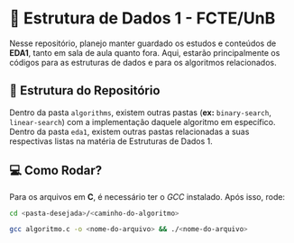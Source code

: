 # 🧠 Estrutura de Dados 1 - FCTE/UnB
Nesse repositório, planejo manter guardado os estudos e conteúdos de **EDA1**, tanto em sala de aula quanto fora. Aqui, estarão principalmente os códigos para as estruturas de dados e para os algoritmos relacionados.

## 📂 Estrutura do Repositório
Dentro da pasta `algorithms`, existem outras pastas (**ex:** `binary-search`, `linear-search`) com a implementação daquele algoritmo em específico.
Dentro da pasta `eda1`, existem outras pastas relacionadas a suas respectivas listas na matéria de Estruturas de Dados 1.

## 💻 Como Rodar?
Para os arquivos em **C**, é necessário ter o *GCC* instalado. Após isso, rode:
```bash
cd <pasta-desejada>/<caminho-do-algoritmo> 
```
```bash
gcc algoritmo.c -o <nome-do-arquivo> && ./<nome-do-arquivo>
```
